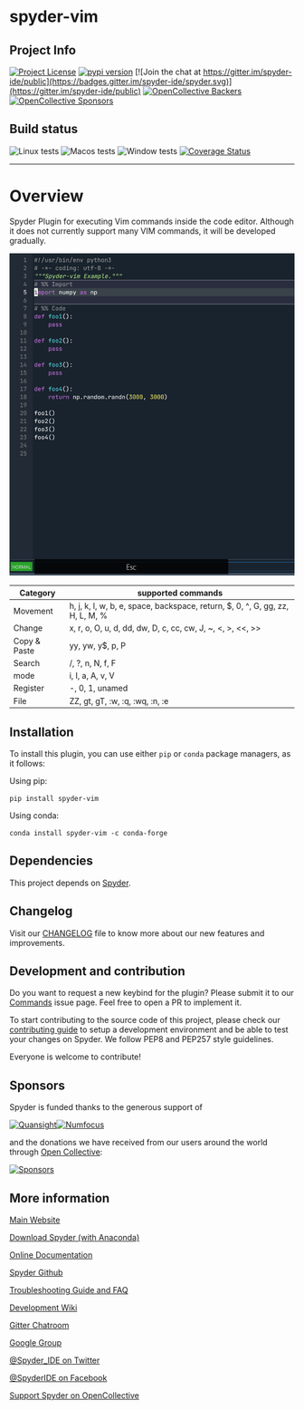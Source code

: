 # spyder-vim

## Project Info

[![Project License](https://img.shields.io/pypi/l/spyder-vim.svg)](./LICENSE.txt)
[![pypi version](https://img.shields.io/pypi/v/spyder-vim.svg)](https://pypi.python.org/pypi/spyder-vim)
[![Join the chat at https://gitter.im/spyder-ide/public](https://badges.gitter.im/spyder-ide/spyder.svg)](https://gitter.im/spyder-ide/public)
[![OpenCollective Backers](https://opencollective.com/spyder/backers/badge.svg?color=blue)](#backers)
[![OpenCollective Sponsors](https://opencollective.com/spyder/sponsors/badge.svg?color=blue)](#sponsors)

## Build status

![Linux tests](https://github.com/spyder-ide/spyder-vim/workflows/Linux%20tests/badge.svg)
![Macos tests](https://github.com/spyder-ide/spyder-vim/workflows/Macos%20tests/badge.svg)
![Window tests](https://github.com/spyder-ide/spyder-vim/workflows/Windows%20tests/badge.svg)
[![Coverage Status](https://coveralls.io/repos/github/spyder-ide/spyder-vim/badge.svg?branch=master)](https://coveralls.io/github/spyder-ide/spyder-vim?branch=master)

----

# Overview

Spyder Plugin for executing Vim commands inside the code editor. Although it does not currently support many VIM commands, it will be developed gradually.

<img src="/doc/example.gif" width="600">

| Category     | supported commands                                                            |
| ------------ | ----------------------------------------------------------------------------- |
| Movement     | h, j, k, l, w, b, e, space, backspace, return, $, 0, ^, G, gg, zz, H, L, M, % |
| Change       | x, r, o, O, u, d, dd, dw, D, c, cc, cw, J, ~, <, >, <<, >>                    |
| Copy & Paste | yy, yw, y$, p, P                                                              |
| Search       | /, ?, n, N, f, F                                                              |
| mode         | i, I, a, A, v, V                                                              |
| Register     | -, 0, 1, unamed                                                               |
| File         | ZZ, gt, gT, :w, :q, :wq, :n, :e                                               |

## Installation

To install this plugin, you can use either ``pip`` or ``conda`` package managers, as it follows:

Using pip:

```
pip install spyder-vim
```

Using conda:

```
conda install spyder-vim -c conda-forge
```

## Dependencies

This project depends on [Spyder](https://github.com/spyder-ide/spyder).

## Changelog

Visit our [CHANGELOG](CHANGELOG.md) file to know more about our new features and improvements.

## Development and contribution

Do you want to request a new keybind for the plugin? Please submit it to our [Commands](https://github.com/spyder-ide/spyder-vim/issues/1) issue page. Feel free to open a PR to implement it.

To start contributing to the source code of this project, please check our [contributing guide](https://github.com/spyder-ide/spyder-vim/blob/master/CONTRIBUTING.md) to setup a development environment and be able to test your changes on Spyder. We follow PEP8 and PEP257 style guidelines.

Everyone is welcome to contribute!

## Sponsors

Spyder is funded thanks to the generous support of

[![Quansight](https://user-images.githubusercontent.com/16781833/142477716-53152d43-99a0-470c-a70b-c04bbfa97dd4.png)](https://www.quansight.com/)[![Numfocus](https://i2.wp.com/numfocus.org/wp-content/uploads/2017/07/NumFocus_LRG.png?fit=320%2C148&ssl=1)](https://numfocus.org/)

and the donations we have received from our users around the world through [Open Collective](https://opencollective.com/spyder/):

[![Sponsors](https://opencollective.com/spyder/sponsors.svg)](https://opencollective.com/spyder#support)

## More information

[Main Website](https://www.spyder-ide.org/)

[Download Spyder (with Anaconda)](https://www.anaconda.com/download/)

[Online Documentation](https://docs.spyder-ide.org/)

[Spyder Github](https://github.com/spyder-ide/spyder)

[Troubleshooting Guide and FAQ](
https://github.com/spyder-ide/spyder/wiki/Troubleshooting-Guide-and-FAQ)

[Development Wiki](https://github.com/spyder-ide/spyder/wiki/Dev:-Index)

[Gitter Chatroom](https://gitter.im/spyder-ide/public)

[Google Group](https://groups.google.com/group/spyderlib)

[@Spyder_IDE on Twitter](https://twitter.com/spyder_ide)

[@SpyderIDE on Facebook](https://www.facebook.com/SpyderIDE/)

[Support Spyder on OpenCollective](https://opencollective.com/spyder/)
